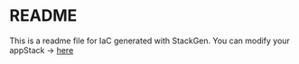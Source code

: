 # README
This is a readme file for IaC generated with StackGen.
You can modify your appStack -> [here](http://main.dev.stackgen.com/appstacks/4a0d3fb6-9e20-43e7-b22f-ac5646ea3b97)
